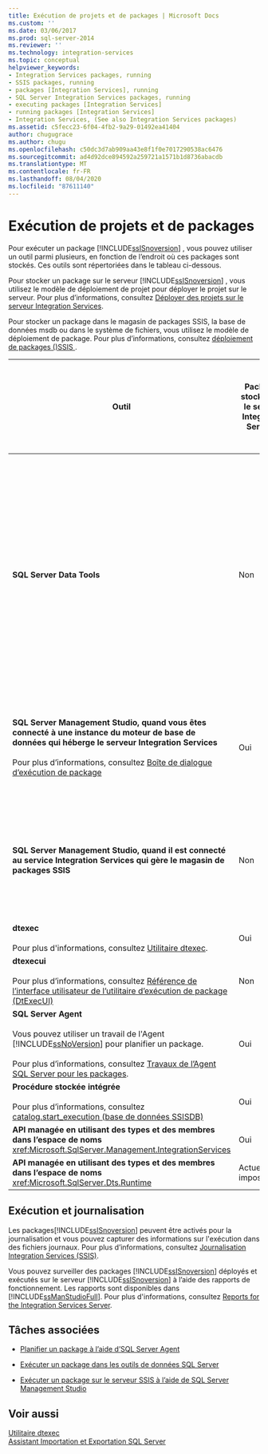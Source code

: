 ```yaml
---
title: Exécution de projets et de packages | Microsoft Docs
ms.custom: ''
ms.date: 03/06/2017
ms.prod: sql-server-2014
ms.reviewer: ''
ms.technology: integration-services
ms.topic: conceptual
helpviewer_keywords:
- Integration Services packages, running
- SSIS packages, running
- packages [Integration Services], running
- SQL Server Integration Services packages, running
- executing packages [Integration Services]
- running packages [Integration Services]
- Integration Services, (See also Integration Services packages)
ms.assetid: c5fecc23-6f04-4fb2-9a29-01492ea41404
author: chugugrace
ms.author: chugu
ms.openlocfilehash: c50dc3d7ab909aa43e8f1f0e7017290538ac6476
ms.sourcegitcommit: ad4d92dce894592a259721a1571b1d8736abacdb
ms.translationtype: MT
ms.contentlocale: fr-FR
ms.lasthandoff: 08/04/2020
ms.locfileid: "87611140"
---
```

# <a name="execution-of-projects-and-packages"></a>Exécution de projets et de packages
  Pour exécuter un package [!INCLUDE[ssISnoversion](../../includes/ssisnoversion-md.md)] , vous pouvez utiliser un outil parmi plusieurs, en fonction de l’endroit où ces packages sont stockés. Ces outils sont répertoriées dans le tableau ci-dessous.  
  
 Pour stocker un package sur le serveur [!INCLUDE[ssISnoversion](../../includes/ssisnoversion-md.md)] , vous utilisez le modèle de déploiement de projet pour déployer le projet sur le serveur. Pour plus d’informations, consultez [Déployer des projets sur le serveur Integration Services](../deploy-projects-to-integration-services-server.md).  
  
 Pour stocker un package dans le magasin de packages SSIS, la base de données msdb ou dans le système de fichiers, vous utilisez le modèle de déploiement de package. Pour plus d’informations, consultez [déploiement de packages &#40;&#41;SSIS ](legacy-package-deployment-ssis.md).  
  
|Outil|Packages stockés sur le serveur Integration Services|Packages stockés dans le magasin de packages SSIS ou dans la base de données msdb|Packages stockés dans le système de fichiers, hors de l'emplacement qui fait partie du magasin de packages SSIS|  
|----------|-----------------------------------------------------------------|--------------------------------------------------------------------------------|-----------------------------------------------------------------------------------------------------------------|  
|**SQL Server Data Tools**|Non|Non<br /><br /> Vous pouvez cependant ajouter un package existant à un projet du magasin de packages [!INCLUDE[ssIS](../../includes/ssis-md.md)] , qui inclut la base de données msdb. L'ajout d'un package existant au projet de cette manière effectue une copie locale du package dans le système de fichiers.|Oui|  
|**SQL Server Management Studio, quand vous êtes connecté à une instance du moteur de base de données qui héberge le serveur Integration Services**<br /><br /> Pour plus d’informations, consultez [Boîte de dialogue d’exécution de package](../execute-package-dialog-box.md)|Oui|Non<br /><br /> Vous pouvez toutefois importer un package vers le serveur à partir de ces emplacements.|Non<br /><br /> Vous pouvez toutefois importer un package vers le serveur à partir du système de fichiers.|  
|**SQL Server Management Studio, quand il est connecté au service Integration Services qui gère le magasin de packages SSIS**|Non|Oui|Non<br /><br /> Vous pouvez cependant importer un package dans le magasin de packages [!INCLUDE[ssIS](../../includes/ssis-md.md)] à partir du système de fichiers.|  
|**dtexec**<br /><br /> Pour plus d'informations, consultez [Utilitaire dtexec](dtexec-utility.md).|Oui|Oui|Oui|  
|**dtexecui**<br /><br /> Pour plus d’informations, consultez [Référence de l’interface utilisateur de l’utilitaire d’exécution de package &#40;DtExecUI&#41;](execute-package-utility-dtexecui-ui-reference.md)|Non|Oui|Oui|  
|**SQL Server Agent**<br /><br /> Vous pouvez utiliser un travail de l'Agent [!INCLUDE[ssNoVersion](../../includes/ssnoversion-md.md)] pour planifier un package.<br /><br /> Pour plus d’informations, consultez [Travaux de l’Agent SQL Server pour les packages](sql-server-agent-jobs-for-packages.md).|Oui|Oui|Oui|  
|**Procédure stockée intégrée**<br /><br /> Pour plus d’informations, consultez [catalog.start_execution &#40;base de données SSISDB&#41;](/sql/integration-services/system-stored-procedures/catalog-start-execution-ssisdb-database)|Oui|Non|Non|  
|**API managée en utilisant des types et des membres dans l’espace de noms**  <xref:Microsoft.SqlServer.Management.IntegrationServices>|Oui|Non|Non|  
|**API managée en utilisant des types et des membres dans l’espace de noms**  <xref:Microsoft.SqlServer.Dts.Runtime>|Actuellement impossible|Oui|Oui|  
  
## <a name="execution-and-logging"></a>Exécution et journalisation  
 Les packages[!INCLUDE[ssISnoversion](../../includes/ssisnoversion-md.md)] peuvent être activés pour la journalisation et vous pouvez capturer des informations sur l'exécution dans des fichiers journaux. Pour plus d’informations, consultez [Journalisation Integration Services &#40;SSIS&#41;](../performance/integration-services-ssis-logging.md).  
  
 Vous pouvez surveiller des packages [!INCLUDE[ssISnoversion](../../includes/ssisnoversion-md.md)] déployés et exécutés sur le serveur [!INCLUDE[ssISnoversion](../../includes/ssisnoversion-md.md)] à l’aide des rapports de fonctionnement. Les rapports sont disponibles dans [!INCLUDE[ssManStudioFull](../../includes/ssmanstudiofull-md.md)]. Pour plus d'informations, consultez [Reports for the Integration Services Server](../reports-for-the-integration-services-server.md).  
  
## <a name="related-tasks"></a>Tâches associées  
  
-   [Planifier un package à l’aide d’SQL Server Agent](../schedule-a-package-by-using-sql-server-agent.md)  
  
-   [Exécuter un package dans les outils de données SQL Server](../run-a-package-in-sql-server-data-tools.md)  
  
-   [Exécuter un package sur le serveur SSIS à l’aide de SQL Server Management Studio](../run-a-package-on-the-ssis-server-using-sql-server-management-studio.md)  
  
## <a name="see-also"></a>Voir aussi  
 [Utilitaire dtexec](dtexec-utility.md)   
 [Assistant Importation et Exportation SQL Server](../import-export-data/import-and-export-data-with-the-sql-server-import-and-export-wizard.md)  
  
  
